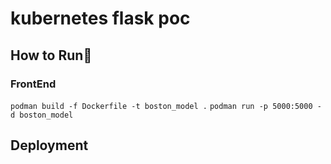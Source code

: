 # kubernetes flask poc


## How to Run🐳

### FrontEnd
```podman build -f Dockerfile -t boston_model .```
```podman run -p 5000:5000 -d boston_model```

## Deployment
``` ```
